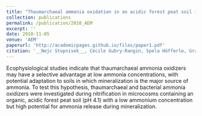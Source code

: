 ```yaml
---
title: "Thaumarchaeal ammonia oxidation in an acidic forest peat soil is not influenced by ammonium amendment"
collection: publications
permalink: /publication/2010_AEM
excerpt: ''
date: 2010-11-05
venue: 'AEM'
paperurl: 'http://academicpages.github.io/files/paper1.pdf'
citation: '__Nejc Stopnisek__, Cécile Gubry-Rangin, Spela Höfferle, Graeme W Nicol, Ines Mandic-Mulec, James I Prosser (2010). &quot;Thaumarchaeal ammonia oxidation in an acidic forest peat soil is not influenced by ammonium amendment.&quot; <i>AEM</i>. 76(22):7626-34.[LINK](http://aem.asm.org/content/76/22/7626.long)'
---
```

Ecophysiological studies indicate that thaumarchaeal ammonia oxidizers may have a selective advantage at low ammonia concentrations, with potential adaptation to soils in which mineralization is the major source of ammonia. To test this hypothesis, thaumarchaeal and bacterial ammonia oxidizers were investigated during nitrification in microcosms containing an organic, acidic forest peat soil (pH 4.1) with a low ammonium concentration but high potential for ammonia release during mineralization.